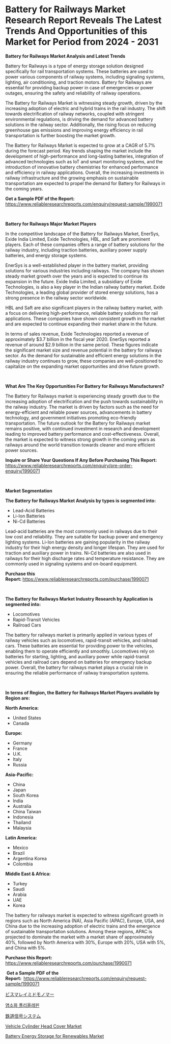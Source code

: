 <p><h1>Battery for Railways Market Research Report Reveals The Latest Trends And Opportunities of this Market for Period from 2024 - 2031</h1></p><p><strong>Battery for Railways Market Analysis and Latest Trends</strong></p>
<p><p>Battery for Railways is a type of energy storage solution designed specifically for rail transportation systems. These batteries are used to power various components of railway systems, including signaling systems, lighting, air conditioning, and traction motors. Battery for Railways are essential for providing backup power in case of emergencies or power outages, ensuring the safety and reliability of railway operations.</p><p>The Battery for Railways Market is witnessing steady growth, driven by the increasing adoption of electric and hybrid trains in the rail industry. The shift towards electrification of railway networks, coupled with stringent environmental regulations, is driving the demand for advanced battery solutions in the railway sector. Additionally, the rising focus on reducing greenhouse gas emissions and improving energy efficiency in rail transportation is further boosting the market growth.</p><p>The Battery for Railways Market is expected to grow at a CAGR of 5.7% during the forecast period. Key trends shaping the market include the development of high-performance and long-lasting batteries, integration of advanced technologies such as IoT and smart monitoring systems, and the introduction of innovative battery chemistries for enhanced performance and efficiency in railway applications. Overall, the increasing investments in railway infrastructure and the growing emphasis on sustainable transportation are expected to propel the demand for Battery for Railways in the coming years.</p></p>
<p><strong>Get a Sample PDF of the Report:&nbsp;</strong> <a href="https://www.reliableresearchreports.com/enquiry/request-sample/1990071">https://www.reliableresearchreports.com/enquiry/request-sample/1990071</a></p>
<p>&nbsp;</p>
<p><strong>Battery for Railways Major Market Players</strong></p>
<p><p>In the competitive landscape of the Battery for Railways Market, EnerSys, Exide India Limited, Exide Technologies, HBL, and Saft are prominent players. Each of these companies offers a range of battery solutions for the railway industry, including traction batteries, auxiliary power supply batteries, and energy storage systems.</p><p>EnerSys is a well-established player in the battery market, providing solutions for various industries including railways. The company has shown steady market growth over the years and is expected to continue its expansion in the future. Exide India Limited, a subsidiary of Exide Technologies, is also a key player in the Indian railway battery market. Exide Technologies, a leading global provider of stored energy solutions, has a strong presence in the railway sector worldwide.</p><p>HBL and Saft are also significant players in the railway battery market, with a focus on delivering high-performance, reliable battery solutions for rail applications. These companies have shown consistent growth in the market and are expected to continue expanding their market share in the future.</p><p>In terms of sales revenue, Exide Technologies reported a revenue of approximately $3.7 billion in the fiscal year 2020. EnerSys reported a revenue of around $2.9 billion in the same period. These figures indicate the significant market size and revenue potential in the battery for railways sector. As the demand for sustainable and efficient energy solutions in the railway industry continues to grow, these companies are well-positioned to capitalize on the expanding market opportunities and drive future growth.</p></p>
<p>&nbsp;</p>
<p><strong>What Are The Key Opportunities For Battery for Railways Manufacturers?</strong></p>
<p><p>The Battery for Railways market is experiencing steady growth due to the increasing adoption of electrification and the push towards sustainability in the railway industry. The market is driven by factors such as the need for energy-efficient and reliable power sources, advancements in battery technology, and government initiatives promoting eco-friendly transportation. The future outlook for the Battery for Railways market remains positive, with continued investment in research and development leading to improved battery performance and cost-effectiveness. Overall, the market is expected to witness strong growth in the coming years as railways around the world transition towards cleaner and more efficient power sources.</p></p>
<p><strong>Inquire or Share Your Questions If Any Before Purchasing This Report:</strong> <a href="https://www.reliableresearchreports.com/enquiry/pre-order-enquiry/1990071">https://www.reliableresearchreports.com/enquiry/pre-order-enquiry/1990071</a></p>
<p>&nbsp;</p>
<p><strong>Market Segmentation</strong></p>
<p><strong>The Battery for Railways Market Analysis by types is segmented into:</strong></p>
<p><ul><li>Lead-Acid Batteries</li><li>Li-Ion Batteries</li><li>Ni-Cd Batteries</li></ul></p>
<p><p>Lead-acid batteries are the most commonly used in railways due to their low cost and reliability. They are suitable for backup power and emergency lighting systems. Li-Ion batteries are gaining popularity in the railway industry for their high energy density and longer lifespan. They are used for traction and auxiliary power in trains. Ni-Cd batteries are also used in railways for their high discharge rates and temperature resistance. They are commonly used in signaling systems and on-board equipment.</p></p>
<p><strong>Purchase this Report:&nbsp;</strong><a href="https://www.reliableresearchreports.com/purchase/1990071">https://www.reliableresearchreports.com/purchase/1990071</a></p>
<p>&nbsp;</p>
<p><strong>The Battery for Railways Market Industry Research by Application is segmented into:</strong></p>
<p><ul><li>Locomotives</li><li>Rapid-Transit Vehicles</li><li>Railroad Cars</li></ul></p>
<p><p>The battery for railways market is primarily applied in various types of railway vehicles such as locomotives, rapid-transit vehicles, and railroad cars. These batteries are essential for providing power to the vehicles, enabling them to operate efficiently and smoothly. Locomotives rely on batteries for starting, lighting, and auxiliary power while rapid-transit vehicles and railroad cars depend on batteries for emergency backup power. Overall, the battery for railways market plays a crucial role in ensuring the reliable performance of railway transportation systems.</p></p>
<p>&nbsp;</p>
<p><strong>In terms of Region, the Battery for Railways Market Players available by Region are:</strong></p>
<p>
    <p> <strong> North America: </strong>
        <ul>
            <li>United States</li>
            <li>Canada</li>
        </ul>
        </p> 
    <p> <strong> Europe: </strong>
        <ul>
            <li>Germany</li>
            <li>France</li>
            <li>U.K.</li>
            <li>Italy</li>
            <li>Russia</li>
        </ul>
        </p> 
    <p> <strong> Asia-Pacific: </strong>
        <ul>
            <li>China</li>
            <li>Japan</li>
            <li>South Korea</li>
            <li>India</li>
            <li>Australia</li>
            <li>China Taiwan</li>
            <li>Indonesia</li>
            <li>Thailand</li>
            <li>Malaysia</li>
        </ul>
        </p> 
    <p> <strong> Latin America: </strong>
        <ul>
            <li>Mexico</li>
            <li>Brazil</li>
            <li>Argentina Korea</li>
            <li>Colombia</li>
        </ul>
        </p> 
    <p> <strong> Middle East & Africa: </strong>
        <ul>
            <li>Turkey</li>
            <li>Saudi</li>
            <li>Arabia</li>
            <li>UAE</li>
            <li>Korea</li>
        </ul>
    </p>
    </p>
<p><p>The battery for railways market is expected to witness significant growth in regions such as North America (NA), Asia Pacific (APAC), Europe, USA, and China due to the increasing adoption of electric trains and the emergence of sustainable transportation solutions. Among these regions, APAC is projected to dominate the market with a market share of approximately 40%, followed by North America with 30%, Europe with 20%, USA with 5%, and China with 5%.</p></p>
<p><strong>Purchase this Report: </strong><a href="https://www.reliableresearchreports.com/purchase/1990071">https://www.reliableresearchreports.com/purchase/1990071</a></p>
<p>&nbsp;<strong>Get a Sample PDF of the Report:&nbsp;&nbsp;</strong><a href="https://www.reliableresearchreports.com/enquiry/request-sample/1990071">https://www.reliableresearchreports.com/enquiry/request-sample/1990071</a></p>
<p><strong></strong></p>
<p><p><a href="https://github.com/xtkhtofdt934839/Market-Research-Report-List-1/blob/main/839920017106.md">ビスマレイミドモノマー</a></p><p><a href="https://github.com/rsg307664904/Market-Research-Report-List-1/blob/main/359597615879.md">염소화 폴리올레핀</a></p><p><a href="https://github.com/ddwcuskozol07187/Market-Research-Report-List-1/blob/main/226517917107.md">鉄道信号システム</a></p><p><a href="https://issuu.com/reportprime-2/docs/vehicle-cylinder-head-cover-market-size-2030.pptx">Vehicle Cylinder Head Cover Market</a></p><p><a href="https://github.com/mancsybtousav/Market-Research-Report-List-1/blob/main/battery-energy-storage-for-renewables-market.md">Battery Energy Storage for Renewables Market</a></p></p>